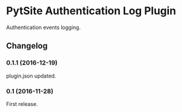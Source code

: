 # PytSite Authentication Log Plugin

Authentication events logging.


## Changelog

### 0.1.1 (2016-12-19)
plugin.json updated.


### 0.1 (2016-11-28)
First release.
